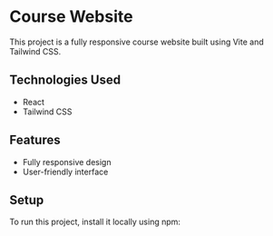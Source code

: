 ﻿# Course Website

This project is a fully responsive course website built using Vite and Tailwind CSS.

## Technologies Used

-  React
-  Tailwind CSS

## Features

-  Fully responsive design
-  User-friendly interface

## Setup

To run this project, install it locally using npm:
